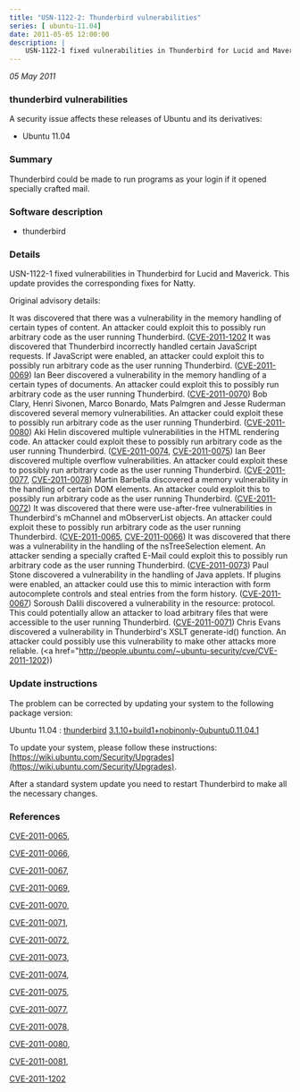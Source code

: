 ```yaml
---
title: "USN-1122-2: Thunderbird vulnerabilities"
series: [ ubuntu-11.04]
date: 2011-05-05 12:00:00
description: |
    USN-1122-1 fixed vulnerabilities in Thunderbird for Lucid and Maverick. This update provides the corresponding fixes for Natty.
--- 
```

 
 

*05 May 2011*

### thunderbird vulnerabilities

A security issue affects these releases of Ubuntu and its derivatives:

* Ubuntu 11.04

### Summary

Thunderbird could be made to run programs as your login if it opened specially crafted mail.

### Software description

* thunderbird 

### Details

USN-1122-1 fixed vulnerabilities in Thunderbird for Lucid and Maverick. This update provides the corresponding fixes for Natty.

Original advisory details:

 It was discovered that there was a vulnerability in the memory handling of certain types of content. An attacker could exploit this to possibly run arbitrary code as the user running Thunderbird. ([CVE-2011-1202](http://people.ubuntu.com/~ubuntu-security/cve/CVE-2011-0081">CVE-2011-0081</a>) It was discovered that Thunderbird incorrectly handled certain JavaScript requests. If JavaScript were enabled, an attacker could exploit this to possibly run arbitrary code as the user running Thunderbird. (<a href="http://people.ubuntu.com/~ubuntu-security/cve/CVE-2011-0069">CVE-2011-0069</a>) Ian Beer discovered a vulnerability in the memory handling of a certain types of documents. An attacker could exploit this to possibly run arbitrary code as the user running Thunderbird. (<a href="http://people.ubuntu.com/~ubuntu-security/cve/CVE-2011-0070">CVE-2011-0070</a>) Bob Clary, Henri Sivonen, Marco Bonardo, Mats Palmgren and Jesse Ruderman discovered several memory vulnerabilities. An attacker could exploit these to possibly run arbitrary code as the user running Thunderbird. (<a href="http://people.ubuntu.com/~ubuntu-security/cve/CVE-2011-0080">CVE-2011-0080</a>) Aki Helin discovered multiple vulnerabilities in the HTML rendering code. An attacker could exploit these to possibly run arbitrary code as the user running Thunderbird. (<a href="http://people.ubuntu.com/~ubuntu-security/cve/CVE-2011-0074">CVE-2011-0074</a>, <a href="http://people.ubuntu.com/~ubuntu-security/cve/CVE-2011-0075">CVE-2011-0075</a>) Ian Beer discovered multiple overflow vulnerabilities. An attacker could exploit these to possibly run arbitrary code as the user running Thunderbird. (<a href="http://people.ubuntu.com/~ubuntu-security/cve/CVE-2011-0077">CVE-2011-0077</a>, <a href="http://people.ubuntu.com/~ubuntu-security/cve/CVE-2011-0078">CVE-2011-0078</a>) Martin Barbella discovered a memory vulnerability in the handling of certain DOM elements. An attacker could exploit this to possibly run arbitrary code as the user running Thunderbird. (<a href="http://people.ubuntu.com/~ubuntu-security/cve/CVE-2011-0072">CVE-2011-0072</a>) It was discovered that there were use-after-free vulnerabilities in Thunderbird&#39;s mChannel and mObserverList objects. An attacker could exploit these to possibly run arbitrary code as the user running Thunderbird. (<a href="http://people.ubuntu.com/~ubuntu-security/cve/CVE-2011-0065">CVE-2011-0065</a>, <a href="http://people.ubuntu.com/~ubuntu-security/cve/CVE-2011-0066">CVE-2011-0066</a>) It was discovered that there was a vulnerability in the handling of the nsTreeSelection element. An attacker sending a specially crafted E-Mail could exploit this to possibly run arbitrary code as the user running Thunderbird. (<a href="http://people.ubuntu.com/~ubuntu-security/cve/CVE-2011-0073">CVE-2011-0073</a>) Paul Stone discovered a vulnerability in the handling of Java applets. If plugins were enabled, an attacker could use this to mimic interaction with form autocomplete controls and steal entries from the form history. (<a href="http://people.ubuntu.com/~ubuntu-security/cve/CVE-2011-0067">CVE-2011-0067</a>) Soroush Dalili discovered a vulnerability in the resource: protocol. This could potentially allow an attacker to load arbitrary files that were accessible to the user running Thunderbird. (<a href="http://people.ubuntu.com/~ubuntu-security/cve/CVE-2011-0071">CVE-2011-0071</a>) Chris Evans discovered a vulnerability in Thunderbird&#39;s XSLT generate-id() function. An attacker could possibly use this vulnerability to make other attacks more reliable. (<a href="http://people.ubuntu.com/~ubuntu-security/cve/CVE-2011-1202)) 

### Update instructions

The problem can be corrected by updating your system to the following package version:

Ubuntu 11.04
 : [thunderbird](https://launchpad.net/ubuntu/+source/thunderbird) <span> [3.1.10+build1+nobinonly-0ubuntu0.11.04.1](https://launchpad.net/ubuntu/+source/thunderbird/3.1.10+build1+nobinonly-0ubuntu0.11.04.1) </span> 

To update your system, please follow these instructions: [https://wiki.ubuntu.com/Security/Upgrades](https://wiki.ubuntu.com/Security/Upgrades).

After a standard system update you need to restart Thunderbird to make all the necessary changes. 

### References

 
 [CVE-2011-0065](http://people.ubuntu.com/~ubuntu-security/cve/CVE-2011-0065), 

 [CVE-2011-0066](http://people.ubuntu.com/~ubuntu-security/cve/CVE-2011-0066), 

 [CVE-2011-0067](http://people.ubuntu.com/~ubuntu-security/cve/CVE-2011-0067), 

 [CVE-2011-0069](http://people.ubuntu.com/~ubuntu-security/cve/CVE-2011-0069), 

 [CVE-2011-0070](http://people.ubuntu.com/~ubuntu-security/cve/CVE-2011-0070), 

 [CVE-2011-0071](http://people.ubuntu.com/~ubuntu-security/cve/CVE-2011-0071), 

 [CVE-2011-0072](http://people.ubuntu.com/~ubuntu-security/cve/CVE-2011-0072), 

 [CVE-2011-0073](http://people.ubuntu.com/~ubuntu-security/cve/CVE-2011-0073), 

 [CVE-2011-0074](http://people.ubuntu.com/~ubuntu-security/cve/CVE-2011-0074), 

 [CVE-2011-0075](http://people.ubuntu.com/~ubuntu-security/cve/CVE-2011-0075), 

 [CVE-2011-0077](http://people.ubuntu.com/~ubuntu-security/cve/CVE-2011-0077), 

 [CVE-2011-0078](http://people.ubuntu.com/~ubuntu-security/cve/CVE-2011-0078), 

 [CVE-2011-0080](http://people.ubuntu.com/~ubuntu-security/cve/CVE-2011-0080), 

 [CVE-2011-0081](http://people.ubuntu.com/~ubuntu-security/cve/CVE-2011-0081), 

 [CVE-2011-1202](http://people.ubuntu.com/~ubuntu-security/cve/CVE-2011-1202)
 

